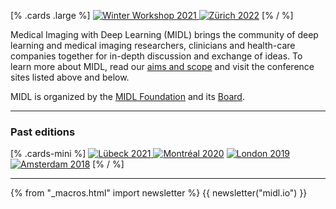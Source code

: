 [% .cards .large %]
<a href="/winter-workshop.html">
    <img alt="Winter Workshop 2021" src="/cdn-cgi/image/width=528,q=90/images/cards/card-large-ww2021.jpg" srcset="/cdn-cgi/image/width=1052,q=85,f=auto/images/cards/card-large-ww2021.jpg 2x">
</a>
[![Zürich 2022](/images/cards/card-large-2022.jpg)](https://2022.midl.io)
[% / %]

Medical Imaging with Deep Learning (MIDL) brings the community of deep learning and medical imaging researchers, clinicians and health-care companies together for in-depth discussion and exchange of ideas. To learn more about MIDL, read our [aims and scope](/aims-and-scope.html) and visit the conference sites listed above and below.

MIDL is organized by the [MIDL Foundation](/foundation.html) and its [Board](/board.html).

---

### Past editions

[% .cards-mini %]
<a href="https://2021.midl.io">
    <img alt="Lübeck 2021" src="/cdn-cgi/image/width=170,q=90/images/cards/card-mini-2021.jpg" srcset="/cdn-cgi/image/width=340,q=85,f=auto/images/cards/card-mini-2021.jpg 2x">
</a>
[![Montréal 2020](/images/cards/card-mini-2020.png)](https://2020.midl.io)
[![London 2019](/images/cards/card-mini-2019.png)](https://2019.midl.io)
[![Amsterdam 2018](/images/cards/card-mini-2018.png)](https://2018.midl.io)
[% / %]

---

{% from "_macros.html" import newsletter %}
{{ newsletter("midl.io") }}
